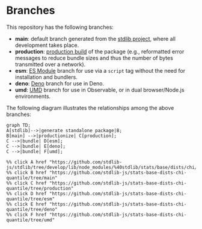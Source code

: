<!--

@license Apache-2.0

Copyright (c) 2022 The Stdlib Authors.

Licensed under the Apache License, Version 2.0 (the "License");
you may not use this file except in compliance with the License.
You may obtain a copy of the License at

    http://www.apache.org/licenses/LICENSE-2.0

Unless required by applicable law or agreed to in writing, software
distributed under the License is distributed on an "AS IS" BASIS,
WITHOUT WARRANTIES OR CONDITIONS OF ANY KIND, either express or implied.
See the License for the specific language governing permissions and
limitations under the License.

-->

# Branches

This repository has the following branches:

-   **main**: default branch generated from the [stdlib project][stdlib-url], where all development takes place.
-   **production**: [production build][production-url] of the package (e.g., reformatted error messages to reduce bundle sizes and thus the number of bytes transmitted over a network).
-   **esm**: [ES Module][esm-url] branch for use via a `script` tag without the need for installation and bundlers.
-   **deno**: [Deno][deno-url] branch for use in Deno.
-   **umd**: [UMD][umd-url] branch for use in Observable, or in dual browser/Node.js environments.

The following diagram illustrates the relationships among the above branches:

```mermaid
graph TD;
A[stdlib]-->|generate standalone package|B;
B[main] -->|productionize| C[production];
C -->|bundle| D[esm];
C -->|bundle| E[deno];
C -->|bundle| F[umd];

%% click A href "https://github.com/stdlib-js/stdlib/tree/develop/lib/node_modules/%40stdlib/stats/base/dists/chi/quantile"
%% click B href "https://github.com/stdlib-js/stats-base-dists-chi-quantile/tree/main"
%% click C href "https://github.com/stdlib-js/stats-base-dists-chi-quantile/tree/production"
%% click D href "https://github.com/stdlib-js/stats-base-dists-chi-quantile/tree/esm"
%% click E href "https://github.com/stdlib-js/stats-base-dists-chi-quantile/tree/deno"
%% click F href "https://github.com/stdlib-js/stats-base-dists-chi-quantile/tree/umd"
```

[stdlib-url]: https://github.com/stdlib-js/stdlib/tree/develop/lib/node_modules/%40stdlib/stats/base/dists/chi/quantile
[production-url]: https://github.com/stdlib-js/stats-base-dists-chi-quantile/tree/production
[deno-url]: https://github.com/stdlib-js/stats-base-dists-chi-quantile/tree/deno
[umd-url]: https://github.com/stdlib-js/stats-base-dists-chi-quantile/tree/umd
[esm-url]: https://github.com/stdlib-js/stats-base-dists-chi-quantile/tree/esm